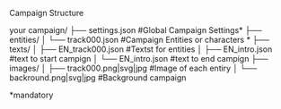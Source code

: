 Campaign Structure

your campaign/
├── settings.json #Global Campaign Settings*
├── entities/
│   └── track000.json #Campaign Entities or characters *
├── texts/
│   ├── EN_track000.json #Textst for entities
│   ├── EN_intro.json #text to start campign
│   └── EN_intro.json #text to end campign
├── images/
│   ├── track000.png|svg|jpg #Image of each entiry
│   └── backround.png|svg|jpg #Background campaign

*mandatory

